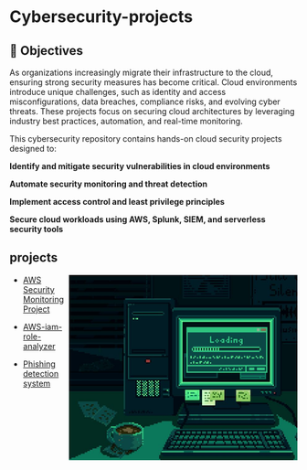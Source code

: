 # Cybersecurity-projects
## 🎯 Objectives
As organizations increasingly migrate their infrastructure to the cloud, ensuring strong security measures has become critical. Cloud environments introduce unique challenges, such as identity and access misconfigurations, data breaches, compliance risks, and evolving cyber threats. These projects focus on securing cloud architectures by leveraging industry best practices, automation, and real-time monitoring.

This cybersecurity repository contains hands-on cloud security projects designed to:

**Identify and mitigate security vulnerabilities in cloud environments**

**Automate security monitoring and threat detection**

**Implement access control and least privilege principles**

**Secure cloud workloads using AWS, Splunk, SIEM, and serverless security tools**




## projects

<img align="right" alt="Coding" width="400" src="https://github.com/Juniorklb/Juniorklb/blob/662692f737cc8f550da799d48190446b55a68900/Working%20hard.jpeg">

- <a href=https://github.com/Juniorklb/Security-Monitoring-Project-on-AWS/blob/main/README.md>AWS Security Monitoring Project</a>

- <a href="https://github.com/Juniorklb/AWS-iam-role-analyzer">AWS-iam-role-analyzer</a>

- <a href="https://github.com/Juniorklb/Phishing-Detection-System-Email-Analyzer-/blob/main/README.md"> Phishing detection system</a>











